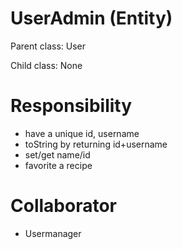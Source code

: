 # UserAdmin (Entity)

Parent class: User

Child class: None

# Responsibility

- have a unique id, username 
- toString by returning id+username 
- set/get name/id 
- favorite a recipe

# Collaborator 

- Usermanager